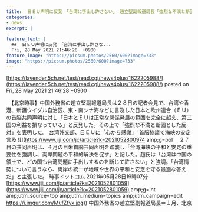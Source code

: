 ```yaml
---
title:  日ＥＵ声明に反発　「台湾に手出し許さない」 趙立堅副報道局長「強烈な不満と断固とした反対」  
categories:
- news
excerpt: |
  
feature_text: |
  ##  日ＥＵ声明に反発　「台湾に手出し許さな...
  Fri, 28 May 2021 21:46:28  +0900
feature_image: "https://picsum.photos/2560/600?image=733"
image: "https://picsum.photos/2560/600?image=733"
---
```


[https://lavender.5ch.net/test/read.cgi/news4plus/1622205988/](https://lavender.5ch.net/test/read.cgi/news4plus/1622205988/)
posted on Fri, 28 May 2021 21:46:28  +0900

<!--more-->

　【北京時事】中国外務省の趙立堅副報道局長は２８日の記者会見で、台湾や香港、新疆ウイグル自治区、東・南シナ海などに言及した日本と欧州連合（ＥＵ）の首脳共同声明に対し「日本とＥＵは正常な関係発展の範囲を完全に超え、第三国の利益を損なっている」と反発した。その上で「強烈な不満と断固とした反対」を表明した。 台湾外交部、日ＥＵに「心から感謝」　首脳協議で海峡の安定言及 ![](https://www.jiji.com/jc/article?k=2021052800974 amp;g=pol 　２７日の共同声明は、４月の日米首脳共同声明を踏襲し「台湾海峡の平和と安定の重要性を強調し、両岸問題の平和的解決を促す」と記した。趙氏は「台湾は中国の領土で、どの国も台湾問題に手出しするのを断じて許さない」と強調。「台湾情勢について言うなら、両岸の統一が地域や世界の平和と安定を守る最適な答えだ」と主張した。 時事ドットコム 2021年05月28日19時07分 [https://www.jiji.com/jc/article?k=2021052801059](https://www.jiji.com/jc/article?k=2021052801059) amp;g=int amp;utm_source=top amp;utm_medium=topics amp;utm_campaign=edit [https://i.imgur.com/MufZfyx.jpg)](https://i.imgur.com/MufZfyx.jpg)) 中国外務省の趙立堅副報道局長＝１月、北京
